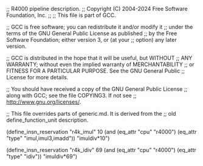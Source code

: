 ;; R4000 pipeline description.
;;   Copyright (C) 2004-2024 Free Software Foundation, Inc.
;;
;; This file is part of GCC.

;; GCC is free software; you can redistribute it and/or modify it
;; under the terms of the GNU General Public License as published
;; by the Free Software Foundation; either version 3, or (at your
;; option) any later version.

;; GCC is distributed in the hope that it will be useful, but WITHOUT
;; ANY WARRANTY; without even the implied warranty of MERCHANTABILITY
;; or FITNESS FOR A PARTICULAR PURPOSE.  See the GNU General Public
;; License for more details.

;; You should have received a copy of the GNU General Public License
;; along with GCC; see the file COPYING3.  If not see
;; <http://www.gnu.org/licenses/>.


;; This file overrides parts of generic.md.  It is derived from the
;; old define_function_unit description.

(define_insn_reservation "r4k_imul" 10
  (and (eq_attr "cpu" "r4000")
       (eq_attr "type" "imul,imul3,imadd"))
  "imuldiv*10")

(define_insn_reservation "r4k_idiv" 69
  (and (eq_attr "cpu" "r4000")
       (eq_attr "type" "idiv"))
  "imuldiv*69")
